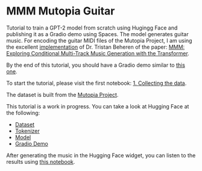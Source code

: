 # MMM Mutopia Guitar

Tutorial to train a GPT-2 model from scratch using Hugingg Face and publishing it as a Gradio demo using Spaces. The model generates guitar music. For encoding the guitar MIDI files of the Mutopia Project, I am using the excellent [implementation](https://github.com/AI-Guru/MMM-JSB) of Dr. Tristan Beheren of the paper: [MMM: Exploring Conditional Multi-Track Music Generation with the Transformer](https://arxiv.org/abs/2008.06048). 

By the end of this tutorial, you should have a Gradio demo similar to [this one](https://huggingface.co/spaces/juancopi81/mutopia-guitar-composer).

To start the tutorial, please visit the first notebook: [1. Collecting the data](https://github.com/juancopi81/MMM_Mutopia_Guitar/blob/main/src/1_Collecting_the_data.ipynb).

The dataset is built from the [Mutopia Project](https://www.mutopiaproject.org/). 

This tutorial is a work in progress. You can take a look at Hugging Face at the following:
 *  [Dataset](https://huggingface.co/datasets/juancopi81/mutopia_guitar_dataset)
 *  [Tokenizer](https://huggingface.co/juancopi81/mutopia_guitar_dataset_tokenizer)
 *  [Model](https://huggingface.co/juancopi81/mutopia_guitar_mmm)
 *  [Gradio Demo](https://huggingface.co/spaces/juancopi81/mutopia-guitar-composer)
 
After generating the music in the Hugging Face widget, you can listen to the results using [this notebook](https://colab.research.google.com/drive/14vlJwCvDmNH6SFfVuYY0Y18qTbaHEJCY?usp=sharing).